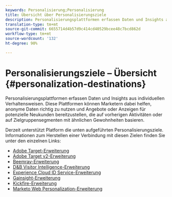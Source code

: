 ```yaml
---
keywords: Personalisierung;Personalisierung
title: Übersicht über Personalisierungsziele
description: Personalisierungsplattformen erfassen Daten und Insights aus individuellen Verhaltensweisen. Diese Plattformen können Marketern dabei helfen, anonyme Daten richtig zu nutzen und Angebote oder Anzeigen für potenzielle Neukunden bereitzustellen, die auf vorherigen Aktivitäten oder auf Zielgruppensegmenten mit ähnlichen Gewohnheiten basieren.
translation-type: tm+mt
source-git-commit: 6655714d4b57d9c414cd40529bcee48c7bcd862d
workflow-type: tm+mt
source-wordcount: '132'
ht-degree: 90%

---
```



# Personalisierungsziele – Übersicht {#personalization-destinations}

Personalisierungsplattformen erfassen Daten und Insights aus individuellen Verhaltensweisen. Diese Plattformen können Marketern dabei helfen, anonyme Daten richtig zu nutzen und Angebote oder Anzeigen für potenzielle Neukunden bereitzustellen, die auf vorherigen Aktivitäten oder auf Zielgruppensegmenten mit ähnlichen Gewohnheiten basieren.

Derzeit unterstützt Platform die unten aufgeführten Personalisierungsziele. Informationen zum Herstellen einer Verbindung mit diesen Zielen finden Sie unter den einzelnen Links:

* [Adobe Target-Erweiterung](./adobe-target.md)
* [Adobe Target v2-Erweiterung](./adobe-target-v2.md)
* [Beemray-Erweiterung](./beemray.md)
* [D&amp;B Visitor Intelligence-Erweiterung](./dnb.md)
* [Experience Cloud ID Service-Erweiterung](./adobe-ecid.md)
* [Gainsight-Erweiterung](./gainsight.md)
* [Kickfire-Erweiterung](./kickfire.md)
* [Marketo Web Personalization-Erweiterung](./marketo-web-personalization.md)
